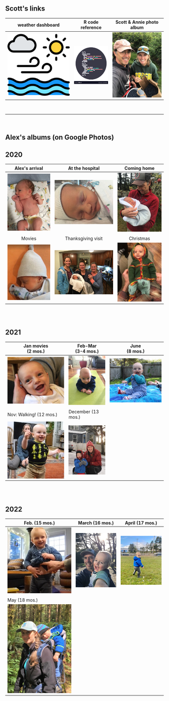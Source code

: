 <br>

## Scott's links

| weather dashboard | R code reference | Scott & Annie photo album |
|:---:|:---:|:---:|
| [![mythumb](assets/weather%20icon.png "weather links")](docs/SRM_weather7.html) | [![mythumb](assets/code.png "Scott's R code quick reference")](docs/SRM_code.html) | [![mythumb](images/Scott%20n%20Annie%20thm.jpg "Scott & Annie 2020")](https://photos.app.goo.gl/Lyh4CcWdFuuiufuv5) |

<br><hr><br>

## Alex's albums (on Google Photos)

## 2020

| Alex's arrival | At the hospital | Coming home |
|:---:|:---:|:---:|
| [![mythumb](images/introducing-alex-galen-marion_thm.jpg "Birthday")](https://photos.app.goo.gl/UsbqoToZ5JBLwnLX9) | [![mythumb](images/hospital_thm.jpg "At the hospital")](https://photos.app.goo.gl/Msw5y5udBryZNi338) | [![mythumb](images/coming%20home%202%20thm.jpg "Coming home")](https://photos.app.goo.gl/KvWUrYm67uxNgAHp7) |
|   |   |   |
|Movies | Thanksgiving visit | Christmas |
| [![mythumb](images/movies_thm.jpg "Movies")](https://photos.app.goo.gl/4mnHxyz3WaqjsbZn9) | [![mythumb](images/thanskgiving%20thm.jpg "Thanksgiving")](https://photos.app.goo.gl/9DxJhFJFUpnhJAe86) | [![mythumb](images/christmas%20thm2.jpg "First Christmas")](https://photos.app.goo.gl/rDrpdgzfQ8Rj3SrD6) |

<br><br>

## 2021

| Jan movies <br> (2 mos.)| Feb-Mar <br> (3-4 mos.) | June <br> (8 mos.)  |
|------------------------|-----------------------|--------------------------|
| [![mythumb](images/Jan%20movies%20thm.jpg "Movies from Jan 2021")](https://photos.app.goo.gl/Li67ZVJuo2Hgy5Gn6) | [![mythumb](images/3-4%20mos%20thm.jpg "3-4 mos")](https://photos.app.goo.gl/snuXCZF9zKHdtegE9) | [![mythumb](images/pre-crawling%20thm.jpg "last of the pre-crawling era")](https://photos.app.goo.gl/a3Ltsy1xZ3wZJPWH9) |
| | | |
| Nov: Walking! (12 mos.) | December (13 mos.) |
| [![mythumb](images/walking%20thm.jpg "Walking!!")](https://photos.app.goo.gl/SK3Sv5So67rF2tHn7) | [![mythumb](images/snow_21_thm.JPG "Christmas etc.") ](https://photos.app.goo.gl/AV1g4iXsNHVq6JyH9) |

<br><br>

## 2022

| Feb. (15 mos.) | March (16 mos.) | April (17 mos.) |
|------------------------|------------------------|------------------------|
| [![mythumb](images/Feb_22_thm.jpg "Feb 2022")](https://photos.app.goo.gl/CezHX9BcY8BuRn1M9) | [![mythumb](images/March_22_thm.JPG "March 2022")](https://photos.app.goo.gl/Qw4DHUQhB8cQ34Qp9) | [![mythumb](images/Apr_22_thm.JPG "April 2022")](https://photos.app.goo.gl/6VsoFErA5ABAhpYe9) |
| | | |
| May (18 mos.) | 
| [![mythumb](images/May_22_thm.JPG "May 2022")](https://photos.app.goo.gl/ru4sv9hsiUfS3ew47) |

<br><br><br><br>

